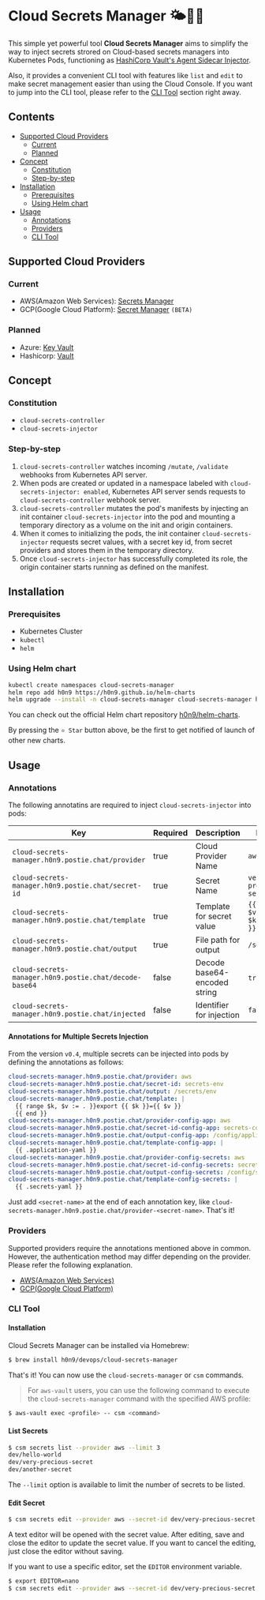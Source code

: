 # Cloud Secrets Manager 🌤🔐🐳

This simple yet powerful tool **Cloud Secrets Manager** aims to simplify the way
to inject secrets strored on Cloud-based secrets managers into Kubernetes Pods,
functioning as [HashiCorp Vault's Agent Sidecar
Injector](https://www.vaultproject.io/docs/platform/k8s/injector).

Also, it provides a convenient CLI tool with features like `list` and `edit` to
make secret management easier than using the Cloud Console. If you want to jump
into the CLI tool, please refer to the [CLI Tool](#cli-tool) section right away.

## Contents
- [Supported Cloud Providers](#cloud-providers)
  - [Current](#current)
  - [Planned](#planned)
- [Concept](#concept)
  - [Constitution](#constitution)
  - [Step-by-step](#step-by-step)
- [Installation](#installation)
  - [Prerequisites](#prerequisites)
  - [Using Helm chart](#using-helm-chart)
- [Usage](#usage)
  - [Annotations](#annotations)
  - [Providers](#providers)
  - [CLI Tool](#cli-tool)

## Supported Cloud Providers

### Current
- AWS(Amazon Web Services): [Secrets Manager](https://aws.amazon.com/secrets-manager/)
- GCP(Google Cloud Platform): [Secret Manager](https://cloud.google.com/secret-manager) `(BETA)`

### Planned
- Azure: [Key Vault](https://azure.microsoft.com/services/key-vault/#getting-started)
- Hashicorp: [Vault](https://www.vaultproject.io)

## Concept

### Constitution
- `cloud-secrets-controller`
- `cloud-secrets-injector`

### Step-by-step
1. `cloud-secrets-controller` watches incoming `/mutate`, `/validate` webhooks
from Kubernetes API server.
2. When pods are created or updated in a namespace labeled with
`cloud-secrets-injector: enabled`, Kubernetes API server sends requests to
`cloud-secrets-controller` webhook server.
3. `cloud-secrets-controller` mutates the pod's manifests by injecting an init
container `cloud-secrets-injector` into the pod and mounting a temporary
directory as a volume on the init and origin containers.
4. When it comes to initializing the pods, the init container
`cloud-secrets-injector` requests secret values, with a secret key id, from
secret providers and stores them in the temporary directory.
5. Once `cloud-secrets-injector` has successfully completed its role, the origin
container starts running as defined on the manifest.

## Installation

### Prerequisites
- Kubernetes Cluster
- `kubectl`
- `helm`

### Using Helm chart
```bash
kubectl create namespaces cloud-secrets-manager
helm repo add h0n9 https://h0n9.github.io/helm-charts
helm upgrade --install -n cloud-secrets-manager cloud-secrets-manager h0n9/cloud-secrets-manager
```

You can check out the official Helm chart repository
[h0n9/helm-charts](https://github.com/h0n9/helm-charts).

By pressing the `⭐️ Star` button above, be the first to get notified of launch
of other new charts.

## Usage

### Annotations

The following annotatins are required to inject `cloud-secrets-injector` into
pods:

| **Key**                                                | **Required** | **Description**              | **Example**                                              |
|--------------------------------------------------------|--------------|------------------------------|----------------------------------------------------------|
| `cloud-secrets-manager.h0n9.postie.chat/provider`      | true         | Cloud Provider Name          | `aws`                                                    |
| `cloud-secrets-manager.h0n9.postie.chat/secret-id`     | true         | Secret Name                  | `very-precious-secret`                                   |
| `cloud-secrets-manager.h0n9.postie.chat/template`      | true         | Template for secret value    | ```{{ range $k, $v := . }}{{ $k }}={{ $v }} {{ end }}``` |
| `cloud-secrets-manager.h0n9.postie.chat/output`        | true         | File path for output         | `/secrets/env`                                           |
| `cloud-secrets-manager.h0n9.postie.chat/decode-base64` | false        | Decode base64-encoded string | `true` or `false`                                        |
| `cloud-secrets-manager.h0n9.postie.chat/injected`      | false        | Identifier for injection     | `false`                                                  |

#### Annotations for Multiple Secrets Injection

From the version `v0.4`, multiple secrets can be injected into pods by defining
the annotations as follows:

```yaml
cloud-secrets-manager.h0n9.postie.chat/provider: aws
cloud-secrets-manager.h0n9.postie.chat/secret-id: secrets-env
cloud-secrets-manager.h0n9.postie.chat/output: /secrets/env
cloud-secrets-manager.h0n9.postie.chat/template: |
  {{ range $k, $v := . }}export {{ $k }}={{ $v }}
  {{ end }}
cloud-secrets-manager.h0n9.postie.chat/provider-config-app: aws
cloud-secrets-manager.h0n9.postie.chat/secret-id-config-app: secrets-config
cloud-secrets-manager.h0n9.postie.chat/output-config-app: /config/application.yaml
cloud-secrets-manager.h0n9.postie.chat/template-config-app: |
  {{ .application-yaml }}
cloud-secrets-manager.h0n9.postie.chat/provider-config-secrets: aws
cloud-secrets-manager.h0n9.postie.chat/secret-id-config-secrets: secrets-config
cloud-secrets-manager.h0n9.postie.chat/output-config-secrets: /config/secrets.yaml
cloud-secrets-manager.h0n9.postie.chat/template-config-secrets: |
  {{ .secrets-yaml }}
```

Just add `<secret-name>` at the end of each annotation key, like
`cloud-secrets-manager.h0n9.postie.chat/provider-<secret-name>`. That's it!

### Providers

Supported providers require the annotations mentioned above in common. However,
the authentication method may differ depending on the provider. Please refer the
following explanation.

- [AWS(Amazon Web Services)](docs/aws.md)
- [GCP(Google Cloud Platform)](docs/gcp.md)

### CLI Tool

#### Installation

Cloud Secrets Manager can be installed via Homebrew:

```bash
$ brew install h0n9/devops/cloud-secrets-manager
```

That's it! You can now use the `cloud-secrets-manager` or `csm` commands.

> For `aws-vault` users, you can use the following command to execute the
`cloud-secrets-manager` command with the specified AWS profile:

```bash
$ aws-vault exec <profile> -- csm <command>
```

#### List Secrets

```bash
$ csm secrets list --provider aws --limit 3
dev/hello-world
dev/very-precious-secret
dev/another-secret
```
The `--limit` option is available to limit the number of secrets to be listed.

#### Edit Secret

```bash
$ csm secrets edit --provider aws --secret-id dev/very-precious-secret
```

A text editor will be opened with the secret value. After editing, save and
close the editor to update the secret value. If you want to cancel the editing,
just close the editor without saving.

If you want to use a specific editor, set the `EDITOR` environment variable.

```bash
$ export EDITOR=nano
$ csm secrets edit --provider aws --secret-id dev/very-precious-secret
```
